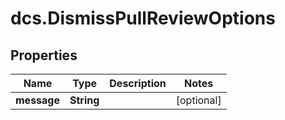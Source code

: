 # dcs.DismissPullReviewOptions

## Properties
Name | Type | Description | Notes
------------ | ------------- | ------------- | -------------
**message** | **String** |  | [optional] 
